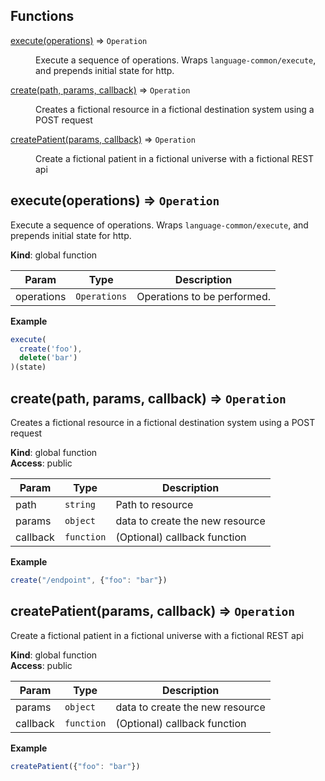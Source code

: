 ## Functions

<dl>
<dt><a href="#execute">execute(operations)</a> ⇒ <code>Operation</code></dt>
<dd><p>Execute a sequence of operations.
Wraps <code>language-common/execute</code>, and prepends initial state for http.</p>
</dd>
<dt><a href="#create">create(path, params, callback)</a> ⇒ <code>Operation</code></dt>
<dd><p>Creates a fictional resource in a fictional destination system using a POST request</p>
</dd>
<dt><a href="#createPatient">createPatient(params, callback)</a> ⇒ <code>Operation</code></dt>
<dd><p>Create a fictional patient in a fictional universe with a fictional REST api</p>
</dd>
</dl>

<a name="execute"></a>

## execute(operations) ⇒ <code>Operation</code>
Execute a sequence of operations.
Wraps `language-common/execute`, and prepends initial state for http.

**Kind**: global function  

| Param | Type | Description |
| --- | --- | --- |
| operations | <code>Operations</code> | Operations to be performed. |

**Example**  
```js
execute(
  create('foo'),
  delete('bar')
)(state)
```
<a name="create"></a>

## create(path, params, callback) ⇒ <code>Operation</code>
Creates a fictional resource in a fictional destination system using a POST request

**Kind**: global function  
**Access**: public  

| Param | Type | Description |
| --- | --- | --- |
| path | <code>string</code> | Path to resource |
| params | <code>object</code> | data to create the new resource |
| callback | <code>function</code> | (Optional) callback function |

**Example**  
```js
create("/endpoint", {"foo": "bar"})
```
<a name="createPatient"></a>

## createPatient(params, callback) ⇒ <code>Operation</code>
Create a fictional patient in a fictional universe with a fictional REST api

**Kind**: global function  
**Access**: public  

| Param | Type | Description |
| --- | --- | --- |
| params | <code>object</code> | data to create the new resource |
| callback | <code>function</code> | (Optional) callback function |

**Example**  
```js
createPatient({"foo": "bar"})
```
